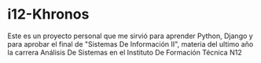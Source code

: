 # i12-Khronos
Este es un proyecto personal que me sirvió para aprender Python, Django y para aprobar
el final de "Sistemas De Información II", materia del ultimo año la carrera
Análisis De Sistemas en el Instituto De Formación Técnica N12


